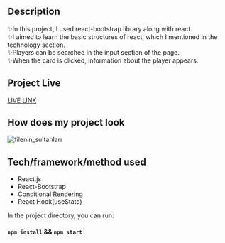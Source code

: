 ## Description
✨In this project, I used react-bootstrap library along with react.<br> 
✨I aimed to learn the basic structures of react, which I mentioned in the technology section.<br>
✨Players can be searched in the input section of the page.<br>
✨When the card is clicked, information about the player appears.<br>



## Project Live

[LİVE LİNK]()

## How does my project look

![filenin_sultanları](./voleybal.gif)

## Tech/framework/method  used

* React.js
* React-Bootstrap
* Conditional Rendering
* React Hook(useState)


In the project directory, you can run:

#### `npm install` && `npm start`
